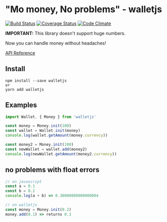 # "Mo money, No problems" - walletjs

[![Build Status](https://travis-ci.org/dleitee/walletjs.svg?branch=master)](https://travis-ci.org/dleitee/walletjs)
[![Coverage Status](https://coveralls.io/repos/github/dleitee/walletjs/badge.svg?branch=master)](https://coveralls.io/github/dleitee/walletjs?branch=master)
[![Code Climate](https://codeclimate.com/github/dleitee/walletjs/badges/gpa.svg)](https://codeclimate.com/github/dleitee/walletjs)

**IMPORTANT:** This library doesn't support huge numbers.

Now you can handle money without headaches!

[API Reference](https://github.com/dleitee/walletjs/wiki/API-Reference)

## Install

```
npm install --save walletjs
or
yarn add walletjs
```

## Examples

```javascript
import Wallet, { Money } from 'walletjs'

const money = Money.init(100)
const wallet = Wallet.init(money)
console.log(wallet.getAmount(money.currency))

const money2 = Money.init(100)
const newWallet = wallet.add(money2)
console.log(newWallet.getAmount(money2.currency))
```

## no problems with float errors
```javascript
// on javascript
const a = 0.1
const b = 0.2
console.log(a + b) => 0.30000000000000004

// on walletjs
const money = Money.init(0.2)
money.add(0.1) => returns 0.3
```


